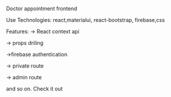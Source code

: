 Doctor appointment frontend

Use Technologies: react,materialui, react-bootstrap, firebase,css

Features:
-> React context api

-> props driling

->firebase authentication

-> private route

-> admin route

and so on. Check it out
